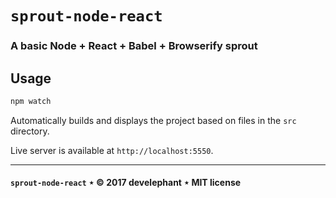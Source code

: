 # `sprout-node-react`

### A basic Node + React + Babel + Browserify sprout

## Usage

```js
npm watch
```

Automatically builds and displays the project based on files in the `src` directory.

Live server is available at `http://localhost:5550`.

---

#### `sprout-node-react` &Star; &copy; 2017 develephant &Star; MIT license
